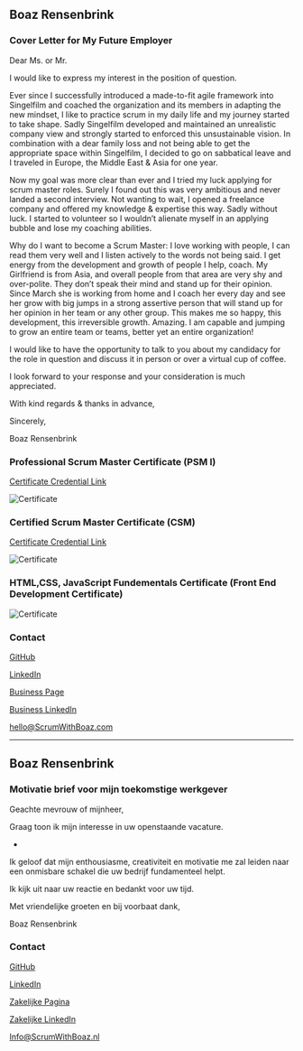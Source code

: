 ## Boaz Rensenbrink

### Cover Letter for My Future Employer

Dear Ms. or Mr.

I would like to express my interest in the position of question.

Ever since I successfully introduced a made-to-fit agile framework into Singelfilm and coached the organization and its members in adapting the new mindset, I like to practice scrum in my daily life and my journey started to take shape. Sadly Singelfilm developed and maintained an unrealistic company view and strongly started to enforced this unsustainable vision. In combination with a dear family loss and not being able to get the appropriate space within Singelfilm, I decided to go on sabbatical leave and I traveled in Europe, the Middle East & Asia for one year. 

Now my goal was more clear than ever and I tried my luck applying for scrum master roles. Surely I found out this was very ambitious and never landed a second interview.
Not wanting to wait, I opened a freelance company and offered my knowledge & expertise this way. Sadly without luck. I started to volunteer so I wouldn’t alienate myself in an applying bubble and lose my coaching abilities.

Why do I want to become a Scrum Master:
I love working with people, I can read them very well and I listen actively to the words not being said. I get energy from the development and growth of people I help, coach. My Girlfriend is from Asia, and overall people from that area are very shy and over-polite. They don’t speak their mind and stand up for their opinion. Since March she is working from home and I coach her every day and see her grow with big jumps in a strong assertive person that will stand up for her opinion in her team or any other group. This makes me so happy, this development, this irreversible growth. Amazing.
I am capable and jumping to grow an entire team or teams, better yet an entire organization!

I would like to have the opportunity to talk to you about my candidacy for the role in question and discuss it in person or over a virtual cup of coffee.

I look forward to your response and your consideration is much appreciated.

With kind regards & thanks in advance,

Sincerely,

Boaz Rensenbrink

### Professional Scrum Master Certificate  (PSM I)
[Certificate Credential Link](https://www.scrum.org/certificates/568374)


![Certificate](PSM.png)

### Certified Scrum Master Certificate  (CSM)
[Certificate Credential Link](https://www.credential.net/cdf72282-aa89-4c81-8e24-120375555c3d)


![Certificate](CSM.png)

### HTML,CSS, JavaScript Fundementals Certificate  (Front End Development Certificate)

![Certificate](FED.png)


### Contact

[GitHub](https://boaz-rensenbrink.github.io/scrum/)

[LinkedIn](https://www.linkedin.com/in/boaz-rensenbrink/) 

[Business Page](http://scrumwithboaz.nl/)

[Business LinkedIn](https://www.linkedin.com/company/umbrellaconsult/about)

[hello@ScrumWithBoaz.com](https://scrumwithboaz.com)




----------------------------------------------------


## Boaz Rensenbrink

### Motivatie brief voor mijn toekomstige werkgever

Geachte mevrouw of mijnheer,

Graag toon ik mijn interesse in uw openstaande vacature.

-
Ik geloof dat mijn enthousiasme, creativiteit en motivatie me zal leiden naar een onmisbare schakel die uw bedrijf fundamenteel helpt. 




Ik kijk uit naar uw reactie en bedankt voor uw tijd. 


Met vriendelijke groeten en bij voorbaat dank, 


Boaz Rensenbrink

### Contact

[GitHub](https://boaz-rensenbrink.github.io/scrum/)

[LinkedIn](https://www.linkedin.com/in/boaz-rensenbrink/) 

[Zakelijke Pagina](http://scrumwithboaz.nl/)

[Zakelijke LinkedIn](https://www.linkedin.com/company/umbrellaconsult/about)

[Info@ScrumWithBoaz.nl](http://scrumwithboaz.nl/https/-/scrumwithboaz-nl/)


